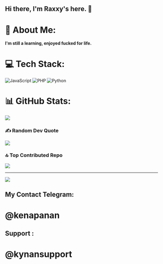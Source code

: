 ## Hi there, I'm Raxxy's here. 👋

# 💫 About Me:
<b>I'm still a learning, enjoyed fucked for life.</b>


# 💻 Tech Stack:
![JavaScript](https://img.shields.io/badge/javascript-%23323330.svg?style=for-the-badge&logo=javascript&logoColor=%23F7DF1E) ![PHP](https://img.shields.io/badge/php-%23777BB4.svg?style=for-the-badge&logo=php&logoColor=white) ![Python](https://img.shields.io/badge/python-3670A0?style=for-the-badge&logo=python&logoColor=ffdd54)
# 📊 GitHub Stats:
![](https://github-readme-streak-stats.herokuapp.com/?user=navycodes&theme=dark&hide_border=false)<br/>
### ✍️ Random Dev Quote
![](https://quotes-github-readme.vercel.app/api?type=horizontal&theme=radical)
### 🔝 Top Contributed Repo
![](https://github-contributor-stats.vercel.app/api?username=navycodes&limit=5&theme=dark&combine_all_yearly_contributions=true)

---
[![](https://visitcount.itsvg.in/api?id=navycodes&icon=0&color=0)](https://visitcount.itsvg.in)

<!-- Proudly created with GPRM ( https://gprm.itsvg.in ) -->

## My Contact Telegram:
# @kenapanan
## Support :
# @kynansupport
